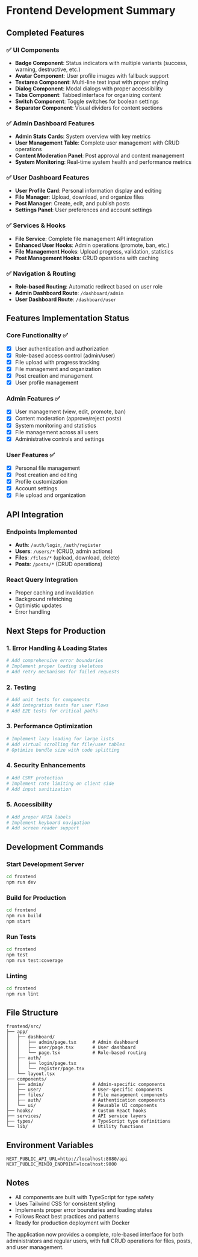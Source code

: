 # Frontend Development Summary

## Completed Features

### ✅ UI Components
- **Badge Component**: Status indicators with multiple variants (success, warning, destructive, etc.)
- **Avatar Component**: User profile images with fallback support
- **Textarea Component**: Multi-line text input with proper styling
- **Dialog Component**: Modal dialogs with proper accessibility
- **Tabs Component**: Tabbed interface for organizing content
- **Switch Component**: Toggle switches for boolean settings
- **Separator Component**: Visual dividers for content sections

### ✅ Admin Dashboard Features
- **Admin Stats Cards**: System overview with key metrics
- **User Management Table**: Complete user management with CRUD operations
- **Content Moderation Panel**: Post approval and content management
- **System Monitoring**: Real-time system health and performance metrics

### ✅ User Dashboard Features
- **User Profile Card**: Personal information display and editing
- **File Manager**: Upload, download, and organize files
- **Post Manager**: Create, edit, and publish posts
- **Settings Panel**: User preferences and account settings

### ✅ Services & Hooks
- **File Service**: Complete file management API integration
- **Enhanced User Hooks**: Admin operations (promote, ban, etc.)
- **File Management Hooks**: Upload progress, validation, statistics
- **Post Management Hooks**: CRUD operations with caching

### ✅ Navigation & Routing
- **Role-based Routing**: Automatic redirect based on user role
- **Admin Dashboard Route**: `/dashboard/admin`
- **User Dashboard Route**: `/dashboard/user`

## Features Implementation Status

### Core Functionality ✅
- [x] User authentication and authorization
- [x] Role-based access control (admin/user)
- [x] File upload with progress tracking
- [x] File management and organization
- [x] Post creation and management
- [x] User profile management

### Admin Features ✅
- [x] User management (view, edit, promote, ban)
- [x] Content moderation (approve/reject posts)
- [x] System monitoring and statistics
- [x] File management across all users
- [x] Administrative controls and settings

### User Features ✅
- [x] Personal file management
- [x] Post creation and editing
- [x] Profile customization
- [x] Account settings
- [x] File upload and organization

## API Integration

### Endpoints Implemented
- **Auth**: `/auth/login`, `/auth/register`
- **Users**: `/users/*` (CRUD, admin actions)
- **Files**: `/files/*` (upload, download, delete)
- **Posts**: `/posts/*` (CRUD operations)

### React Query Integration
- Proper caching and invalidation
- Background refetching
- Optimistic updates
- Error handling

## Next Steps for Production

### 1. Error Handling & Loading States
```bash
# Add comprehensive error boundaries
# Implement proper loading skeletons
# Add retry mechanisms for failed requests
```

### 2. Testing
```bash
# Add unit tests for components
# Add integration tests for user flows
# Add E2E tests for critical paths
```

### 3. Performance Optimization
```bash
# Implement lazy loading for large lists
# Add virtual scrolling for file/user tables
# Optimize bundle size with code splitting
```

### 4. Security Enhancements
```bash
# Add CSRF protection
# Implement rate limiting on client side
# Add input sanitization
```

### 5. Accessibility
```bash
# Add proper ARIA labels
# Implement keyboard navigation
# Add screen reader support
```

## Development Commands

### Start Development Server
```bash
cd frontend
npm run dev
```

### Build for Production
```bash
cd frontend
npm run build
npm start
```

### Run Tests
```bash
cd frontend
npm test
npm run test:coverage
```

### Linting
```bash
cd frontend
npm run lint
```

## File Structure

```
frontend/src/
├── app/
│   ├── dashboard/
│   │   ├── admin/page.tsx      # Admin dashboard
│   │   ├── user/page.tsx       # User dashboard
│   │   └── page.tsx            # Role-based routing
│   ├── auth/
│   │   ├── login/page.tsx
│   │   └── register/page.tsx
│   └── layout.tsx
├── components/
│   ├── admin/                  # Admin-specific components
│   ├── user/                   # User-specific components
│   ├── files/                  # File management components
│   ├── auth/                   # Authentication components
│   └── ui/                     # Reusable UI components
├── hooks/                      # Custom React hooks
├── services/                   # API service layers
├── types/                      # TypeScript type definitions
└── lib/                        # Utility functions
```

## Environment Variables

```env
NEXT_PUBLIC_API_URL=http://localhost:8080/api
NEXT_PUBLIC_MINIO_ENDPOINT=localhost:9000
```

## Notes

- All components are built with TypeScript for type safety
- Uses Tailwind CSS for consistent styling
- Implements proper error boundaries and loading states
- Follows React best practices and patterns
- Ready for production deployment with Docker

The application now provides a complete, role-based interface for both administrators and regular users, with full CRUD operations for files, posts, and user management.
